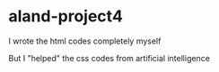 # aland-project4

I wrote the html codes completely myself

But I "helped" the css codes from artificial intelligence